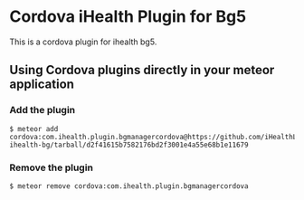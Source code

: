 # Cordova iHealth Plugin for Bg5

This is a cordova plugin for ihealth bg5.

## Using Cordova plugins directly in your meteor application

### Add the plugin

    $ meteor add cordova:com.ihealth.plugin.bgmanagercordova@https://github.com/iHealthLab/plugin-ihealth-bg/tarball/d2f41615b7582176bd2f3001e4a55e68b1e11679


### Remove the plugin

    $ meteor remove cordova:com.ihealth.plugin.bgmanagercordova
    
